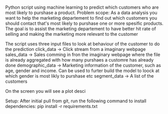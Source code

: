 Python script using machine learning to predict which customers who are most likely to purshase a product.
Problem scope: 
As a data analysis you want to help the marketing departement to find out which customers you should contact that's most likely to purshase one or more spesific products.
The goal is to assist the marketing departement to have better hit rate of selling and making the marketing more relevant to the customer

The script uses three input files to look at behaviour of the customer to do the prediction
click_data -> Click stream from a imaginary webpage
sales_data -> Sales comming in fron the imaginary webpage where the file is already aggregated with how many purshaes a customre has already done
demographic_data -> Marketing information of the customer, such as age, gender and income. Can be used to furter build the model to loock at which gender is most likly to purshase etc
segment_data -> A list of the customers

On the screen you will see a plot desci

Setup:
After initial pull from git, run the following command to install dependencies:
pip install -r requirements.txt
